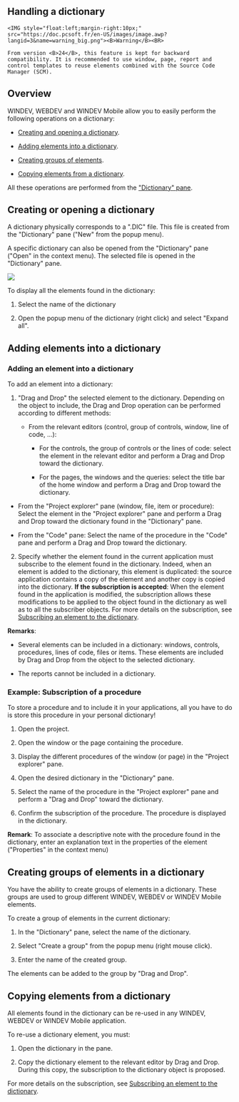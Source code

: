 
## Handling a dictionary 
			

<DIV class="specObsolete">
	<IMG style="float:left;margin-right:10px;" src="https://doc.pcsoft.fr/en-US/images/image.awp?langid=3&name=warning_big.png"><B>Warning</B><BR>
	From version <B>24</B>, this feature is kept for backward compatibility. It is recommended to use window, page, report and control templates to reuse elements combined with the Source Code Manager (SCM).  
</DIV><a name="NOTE1"></a>
<a name="NOTE1_1"></a>


## Overview
<a name="overview_ELTTEXTE000174"></a>
WINDEV, WEBDEV and WINDEV Mobile allow you to easily perform the following operations on a dictionary:

- [Creating and opening a dictionary](#NOTE2_1). 

- [Adding elements into a dictionary](#NOTE3_1).

- [Creating groups of elements](#NOTE4_1).

- [Copying elements from a dictionary](#NOTE5_1).




All these operations are performed from the ["Dictionary" pane](../Editeurs/2027014.md).

<a name="NOTE2"></a>
<a name="NOTE2_1"></a>


## Creating or opening a dictionary
<a name="creating_opening_dictionary_ELTTEXTE000198"></a>
A dictionary physically corresponds to a ".DIC" file. This file is created from the "Dictionary" pane ("New" from the popup menu).

A specific dictionary can also be opened from the "Dictionary" pane ("Open" in the context menu). The selected file is opened in the "Dictionary" pane.

![](https://doc.pcsoft.fr/en-US/images/image.awp?langid=3&name=Dico_ouvert.gif)


To display all the elements found in the dictionary:

1. Select the name of the dictionary

2. Open the popup menu of the dictionary (right click) and select "Expand all".




<a name="NOTE3"></a>
<a name="NOTE3_1"></a>


## Adding elements into a dictionary
<a name="adding_elements_into_dictionary_ELTTEXTE000222"></a>


### Adding an element into a dictionary
<a name="adding_element_into_dictionary_ELTPARAGRAPHE000055"></a>

To add an element into a dictionary:

1. "Drag and Drop" the selected element to the dictionary. Depending on the object to include, the Drag and Drop operation can be performed according to different methods:

	- From the relevant editors (control, group of controls, window, line of code, ...):

		- For the controls, the group of controls or the lines of code: select the element in the relevant editor and perform a Drag and Drop toward the dictionary.

		- For the pages, the windows and the queries: select the title bar of the home window and perform a Drag and Drop toward the dictionary.




- From the "Project explorer" pane (window, file, item or procedure): Select the element in the "Project explorer" pane and perform a Drag and Drop toward the dictionary found in the "Dictionary" pane.

- From the "Code" pane: Select the name of the procedure in the "Code" pane and perform a Drag and Drop toward the dictionary.

2. Specify whether the element found in the current application must subscribe to the element found in the dictionary. Indeed, when an element is added to the dictionary, this element is duplicated: the source application contains a copy of the element and another copy is copied into the dictionary. 
	**If the subscription is accepted**: When the element found in the application is modified, the subscription allows these modifications to be applied to the object found in the dictionary as well as to all the subscriber objects. 
	For more details on the subscription, see [Subscribing an element to the dictionary](../Editeurs/2023001.md).




**Remarks**:

- Several elements can be included in a dictionary: windows, controls, procedures, lines of code, files or items. These elements are included by Drag and Drop from the object to the selected dictionary.

- The reports cannot be included in a dictionary.



<a name="NOTE3_2"></a>


### Example: Subscription of a procedure
<a name="example_subscription_procedure_ELTPARAGRAPHE000084"></a>

To store a procedure and to include it in your applications, all you have to do is store this procedure in your personal dictionary!

1. Open the project.

2. Open the window or the page containing the procedure.

3. Display the different procedures of the window (or page) in the "Project explorer" pane.

4. Open the desired dictionary in the "Dictionary" pane.

5. Select the name of the procedure in the "Project explorer" pane and perform a "Drag and Drop" toward the dictionary.

6. Confirm the subscription of the procedure. The procedure is displayed in the dictionary.




**Remark**: To associate a descriptive note with the procedure found in the dictionary, enter an explanation text in the properties of the element ("Properties" in the context menu)

<a name="NOTE4"></a>
<a name="NOTE4_1"></a>


## Creating groups of elements in a dictionary
<a name="creating_groups_elements_dictionary_ELTTEXTE000252"></a>
You have the ability to create groups of elements in a dictionary. These groups are used to group different WINDEV, WEBDEV or WINDEV Mobile elements.

To create a group of elements in the current dictionary:

1. In the "Dictionary" pane, select the name of the dictionary.

2. Select "Create a group" from the popup menu (right mouse click).

3. Enter the name of the created group.




The elements can be added to the group by "Drag and Drop".

<a name="NOTE5"></a>
<a name="NOTE5_1"></a>


## Copying elements from a dictionary
<a name="copying_elements_from_dictionary_ELTTEXTE000276"></a>
All elements found in the dictionary can be re-used in any WINDEV, WEBDEV or WINDEV Mobile application.

To re-use a dictionary element, you must: 

1. Open the dictionary in the pane.

2. Copy the dictionary element to the relevant editor by Drag and Drop. During this copy, the subscription to the dictionary object is proposed.




For more details on the subscription, see [Subscribing an element to the dictionary](../Editeurs/2023001.md).


